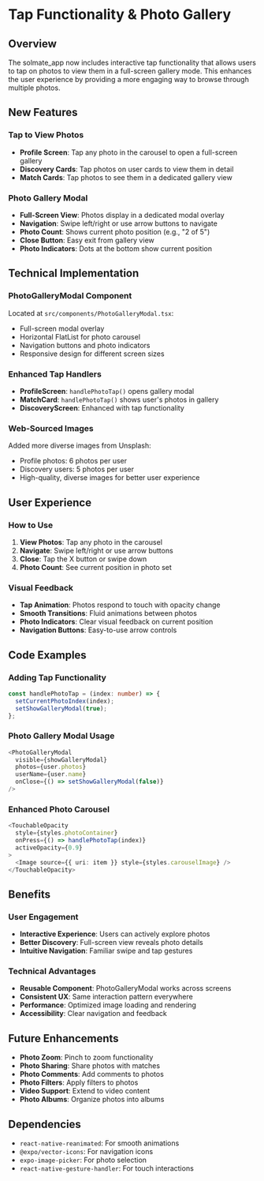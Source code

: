 # Tap Functionality & Photo Gallery

## Overview
The solmate_app now includes interactive tap functionality that allows users to tap on photos to view them in a full-screen gallery mode. This enhances the user experience by providing a more engaging way to browse through multiple photos.

## New Features

### Tap to View Photos
- **Profile Screen**: Tap any photo in the carousel to open a full-screen gallery
- **Discovery Cards**: Tap photos on user cards to view them in detail
- **Match Cards**: Tap photos to see them in a dedicated gallery view

### Photo Gallery Modal
- **Full-Screen View**: Photos display in a dedicated modal overlay
- **Navigation**: Swipe left/right or use arrow buttons to navigate
- **Photo Count**: Shows current photo position (e.g., "2 of 5")
- **Close Button**: Easy exit from gallery view
- **Photo Indicators**: Dots at the bottom show current position

## Technical Implementation

### PhotoGalleryModal Component
Located at `src/components/PhotoGalleryModal.tsx`:
- Full-screen modal overlay
- Horizontal FlatList for photo carousel
- Navigation buttons and photo indicators
- Responsive design for different screen sizes

### Enhanced Tap Handlers
- **ProfileScreen**: `handlePhotoTap()` opens gallery modal
- **MatchCard**: `handlePhotoTap()` shows user's photos in gallery
- **DiscoveryScreen**: Enhanced with tap functionality

### Web-Sourced Images
Added more diverse images from Unsplash:
- Profile photos: 6 photos per user
- Discovery users: 5 photos per user
- High-quality, diverse images for better user experience

## User Experience

### How to Use
1. **View Photos**: Tap any photo in the carousel
2. **Navigate**: Swipe left/right or use arrow buttons
3. **Close**: Tap the X button or swipe down
4. **Photo Count**: See current position in photo set

### Visual Feedback
- **Tap Animation**: Photos respond to touch with opacity change
- **Smooth Transitions**: Fluid animations between photos
- **Photo Indicators**: Clear visual feedback on current position
- **Navigation Buttons**: Easy-to-use arrow controls

## Code Examples

### Adding Tap Functionality
```typescript
const handlePhotoTap = (index: number) => {
  setCurrentPhotoIndex(index);
  setShowGalleryModal(true);
};
```

### Photo Gallery Modal Usage
```typescript
<PhotoGalleryModal
  visible={showGalleryModal}
  photos={user.photos}
  userName={user.name}
  onClose={() => setShowGalleryModal(false)}
/>
```

### Enhanced Photo Carousel
```typescript
<TouchableOpacity 
  style={styles.photoContainer}
  onPress={() => handlePhotoTap(index)}
  activeOpacity={0.9}
>
  <Image source={{ uri: item }} style={styles.carouselImage} />
</TouchableOpacity>
```

## Benefits

### User Engagement
- **Interactive Experience**: Users can actively explore photos
- **Better Discovery**: Full-screen view reveals photo details
- **Intuitive Navigation**: Familiar swipe and tap gestures

### Technical Advantages
- **Reusable Component**: PhotoGalleryModal works across screens
- **Consistent UX**: Same interaction pattern everywhere
- **Performance**: Optimized image loading and rendering
- **Accessibility**: Clear navigation and feedback

## Future Enhancements
- **Photo Zoom**: Pinch to zoom functionality
- **Photo Sharing**: Share photos with matches
- **Photo Comments**: Add comments to photos
- **Photo Filters**: Apply filters to photos
- **Video Support**: Extend to video content
- **Photo Albums**: Organize photos into albums

## Dependencies
- `react-native-reanimated`: For smooth animations
- `@expo/vector-icons`: For navigation icons
- `expo-image-picker`: For photo selection
- `react-native-gesture-handler`: For touch interactions 